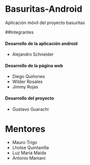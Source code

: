 # Basuritas-Android
Aplicación móvil del proyecto basuritas

##Integrantes
#### Desarrollo de la aplicación android
* Alejandro Schneider

#### Desarrollo de la página web
* Diego Quiñones
* Wilder Rosales
* Jimmy Rojas

#### Desarrollo del proyecto
* Gustavo Guarachi

# Mentores
* Mauro Trigo
* Lhotse Quintanilla
* Luz María Maida
* Antonio Mamani
